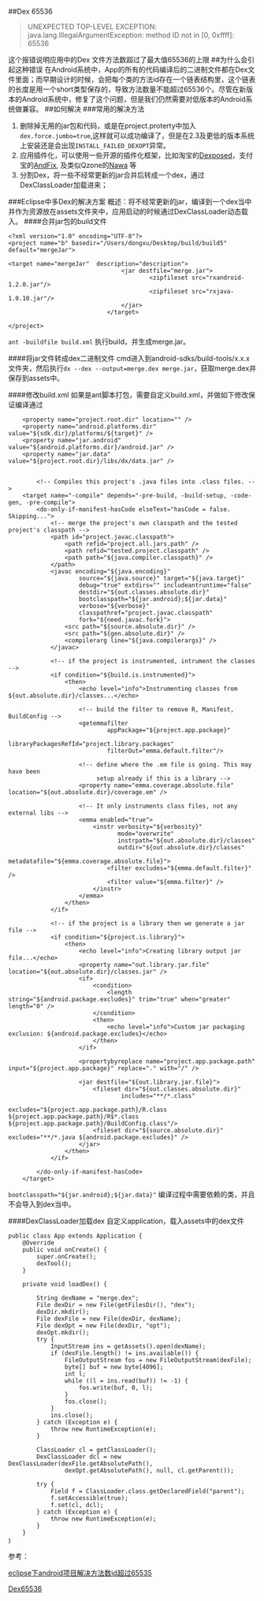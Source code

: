 ##Dex 65536
>UNEXPECTED TOP-LEVEL EXCEPTION: java.lang.IllegalArgumentException: method ID not in [0, 0xffff]: 65536

这个报错说明应用中的Dex 文件方法数超过了最大值65536的上限
##为什么会引起这种错误
在Android系统中，App的所有的代码编译后的二进制文件都在Dex文件里面；而早期设计的时候，会把每个类的方法id存在一个链表结构里，这个链表的长度是用一个short类型保存的，导致方法数量不能超过65536个。尽管在新版本的Android系统中，修复了这个问题，但是我们仍然需要对低版本的Android系统做兼容。
##如何解决
###常用的解决方法
1. 删除掉无用的jar包和代码，或是在project.proterty中加入`dex.force.jumbo=true`,这样就可以成功编译了，但是在2.3及更低的版本系统上安装还是会出现`INSTALL_FAILED_DEXOPT`异常。
2. 应用插件化，可以使用一些开源的插件化框架，比如淘宝的[Dexposed](https://github.com/AiAndroid/dexposed)，支付宝的[AndFix](https://github.com/alibaba/AndFix), 及类似Qzone的[Nawa](https://github.com/jasonross/Nuwa) 等
3. 分割Dex，将一些不经常更新的jar合并后转成一个dex，通过DexClassLoader加载进来；

###Eclipse中多Dex的解决方案
概述：将不经常更新的jar，编译到一个dex当中并作为资源放在assets文件夹中，应用启动的时候通过DexClassLoader动态载入。
####合并jar包的build文件

```
<?xml version="1.0" encoding="UTF-8"?>
<project name="b" basedir="/Users/dongxu/Desktop/build/build5" default="mergeJar">

<target name="mergeJar"  description="description">  
                                <jar destfile="merge.jar">
                                        <zipfileset src="rxandroid-1.2.0.jar"/>
                                        <zipfileset src="rxjava-1.0.10.jar"/>
                                </jar>  
                            </target>  

</project>
```
`ant -buildfile build.xml` 执行build，并生成merge.jar。

####将jar文件转成dex二进制文件
cmd进入到android-sdks/build-tools/x.x.x文件夹，然后执行`dx --dex --output=merge.dex merge.jar`，获取merge.dex并保存到assets中。

####修改build.xml
如果是ant脚本打包，需要自定义build.xml，并做如下修改保证编译通过

```
    <property name="project.root.dir" location="" />
    <property name="android.platforms.dir" value="${sdk.dir}/platforms/${target}" />
	<property name="jar.android" value="${android.platforms.dir}/android.jar" />
    <property name="jar.data" value="${project.root.dir}/libs/dx/data.jar" />
 
    
        <!-- Compiles this project's .java files into .class files. -->
    <target name="-compile" depends="-pre-build, -build-setup, -code-gen, -pre-compile">
        <do-only-if-manifest-hasCode elseText="hasCode = false. Skipping...">
            <!-- merge the project's own classpath and the tested project's classpath -->
            <path id="project.javac.classpath">
                <path refid="project.all.jars.path" />
                <path refid="tested.project.classpath" />
                <path path="${java.compiler.classpath}" />
            </path>
            <javac encoding="${java.encoding}"
                    source="${java.source}" target="${java.target}"
                    debug="true" extdirs="" includeantruntime="false"
                    destdir="${out.classes.absolute.dir}"
                    bootclasspath="${jar.android};${jar.data}"
                    verbose="${verbose}"
                    classpathref="project.javac.classpath"
                    fork="${need.javac.fork}">
                <src path="${source.absolute.dir}" />
                <src path="${gen.absolute.dir}" />
                <compilerarg line="${java.compilerargs}" />
            </javac>

            <!-- if the project is instrumented, intrument the classes -->
            <if condition="${build.is.instrumented}">
                <then>
                    <echo level="info">Instrumenting classes from ${out.absolute.dir}/classes...</echo>

                    <!-- build the filter to remove R, Manifest, BuildConfig -->
                    <getemmafilter
                            appPackage="${project.app.package}"
                            libraryPackagesRefId="project.library.packages"
                            filterOut="emma.default.filter"/>

                    <!-- define where the .em file is going. This may have been
                         setup already if this is a library -->
                    <property name="emma.coverage.absolute.file" location="${out.absolute.dir}/coverage.em" />

                    <!-- It only instruments class files, not any external libs -->
                    <emma enabled="true">
                        <instr verbosity="${verbosity}"
                               mode="overwrite"
                               instrpath="${out.absolute.dir}/classes"
                               outdir="${out.absolute.dir}/classes"
                               metadatafile="${emma.coverage.absolute.file}">
                            <filter excludes="${emma.default.filter}" />
                            <filter value="${emma.filter}" />
                        </instr>
                    </emma>
                </then>
            </if>

            <!-- if the project is a library then we generate a jar file -->
            <if condition="${project.is.library}">
                <then>
                    <echo level="info">Creating library output jar file...</echo>
                    <property name="out.library.jar.file" location="${out.absolute.dir}/classes.jar" />
                    <if>
                        <condition>
                            <length string="${android.package.excludes}" trim="true" when="greater" length="0" />
                        </condition>
                        <then>
                            <echo level="info">Custom jar packaging exclusion: ${android.package.excludes}</echo>
                        </then>
                    </if>

                    <propertybyreplace name="project.app.package.path" input="${project.app.package}" replace="." with="/" />

                    <jar destfile="${out.library.jar.file}">
                        <fileset dir="${out.classes.absolute.dir}"
                                includes="**/*.class"
                                excludes="${project.app.package.path}/R.class ${project.app.package.path}/R$*.class ${project.app.package.path}/BuildConfig.class"/>
                        <fileset dir="${source.absolute.dir}" excludes="**/*.java ${android.package.excludes}" />
                    </jar>
                </then>
            </if>

        </do-only-if-manifest-hasCode>
    </target>
```
`bootclasspath="${jar.android};${jar.data}"` 编译过程中需要依赖的类，并且不会导入到dex当中。

####DexClassLoader加载dex
自定义application，载入assets中的dex文件

```
public class App extends Application {
	@Override
    public void onCreate() {
        super.onCreate();
        dexTool();
    }
    
	private void loadDex() {

		String dexName = "merge.dex";
        File dexDir = new File(getFilesDir(), "dex");
        dexDir.mkdir();
        File dexFile = new File(dexDir, dexName);
        File dexOpt = new File(dexDir, "opt");
        dexOpt.mkdir();
        try {
            InputStream ins = getAssets().open(dexName);
            if (dexFile.length() != ins.available()) {
                FileOutputStream fos = new FileOutputStream(dexFile);
                byte[] buf = new byte[4096];
                int l;
                while ((l = ins.read(buf)) != -1) {
                    fos.write(buf, 0, l);
                }
                fos.close();
            }
            ins.close();
        } catch (Exception e) {
            throw new RuntimeException(e);
        }

        ClassLoader cl = getClassLoader();
        DexClassLoader dcl = new DexClassLoader(dexFile.getAbsolutePath(),
                dexOpt.getAbsolutePath(), null, cl.getParent());

        try {
            Field f = ClassLoader.class.getDeclaredField("parent");
            f.setAccessible(true);
            f.set(cl, dcl);
        } catch (Exception e) {
            throw new RuntimeException(e);
        }
    }
｝
```
参考：

[eclipse下android项目解决方法数id超过65535](http://my.oschina.net/u/992018/blog/354513)

[Dex65536](https://github.com/mmin18/Dex65536)


